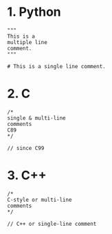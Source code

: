 # 1. Python
```
"""
This is a
multiple line
comment.
"""

# This is a single line comment.
```

# 2. C
```
/*
single & multi-line
comments
C89
*/

// since C99
```

# 3. C++
```
/*
C-style or multi-line
comments
*/

// C++ or single-line comment
```
